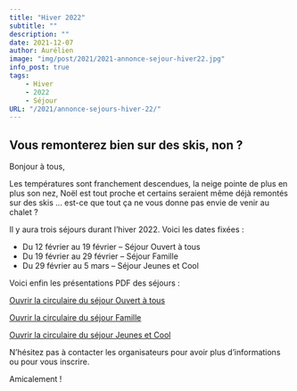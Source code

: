 ```yaml
---
title: "Hiver 2022"
subtitle: ""
description: ""
date: 2021-12-07
author: Aurélien
image: "img/post/2021/2021-annonce-sejour-hiver22.jpg"
info_post: true
tags:
    - Hiver
    - 2022
    - Séjour
URL: "/2021/annonce-sejours-hiver-22/"
---
```


## Vous remonterez bien sur des skis, non ? 

Bonjour à tous,

Les températures sont franchement descendues, la neige pointe de plus en plus son nez, Noël est tout proche et certains seraient même déjà remontés sur des skis … est-ce que tout ça ne vous donne pas envie de venir au chalet ?

Il y aura trois séjours durant l’hiver 2022.
Voici les dates fixées :

* Du 12 février au 19 février – Séjour Ouvert à tous
* Du 19 février au 29 février – Séjour Famille
* Du 29 février au 5 mars – Séjour Jeunes et Cool

Voici enfin les présentations PDF des séjours :

<a href="/downloads/2021/Séjour_ouvert_à_tous_12_19_février_2022.pdf" target="_blank">Ouvrir la circulaire du séjour Ouvert à tous</a>

<a href="/downloads/2021/Circulaire-séjour-famille-hiver-2022.pdf" target="_blank">Ouvrir la circulaire du séjour Famille</a>

<a href="/downloads/2021/circulaire-séjour-JP-2022.pdf" target="_blank">Ouvrir la circulaire du séjour Jeunes et Cool</a>

N’hésitez pas à contacter les organisateurs pour avoir plus d’informations ou pour vous inscrire.

Amicalement !
